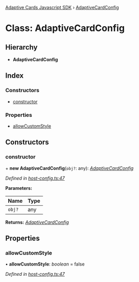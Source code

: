 [Adaptive Cards Javascript SDK](../README.md) › [AdaptiveCardConfig](adaptivecardconfig.md)

# Class: AdaptiveCardConfig

## Hierarchy

* **AdaptiveCardConfig**

## Index

### Constructors

* [constructor](adaptivecardconfig.md#constructor)

### Properties

* [allowCustomStyle](adaptivecardconfig.md#allowcustomstyle)

## Constructors

###  constructor

\+ **new AdaptiveCardConfig**(`obj?`: any): *[AdaptiveCardConfig](adaptivecardconfig.md)*

*Defined in [host-config.ts:47](https://github.com/microsoft/AdaptiveCards/blob/a61c5fd56/source/nodejs/adaptivecards/src/host-config.ts#L47)*

**Parameters:**

Name | Type |
------ | ------ |
`obj?` | any |

**Returns:** *[AdaptiveCardConfig](adaptivecardconfig.md)*

## Properties

###  allowCustomStyle

• **allowCustomStyle**: *boolean* = false

*Defined in [host-config.ts:47](https://github.com/microsoft/AdaptiveCards/blob/a61c5fd56/source/nodejs/adaptivecards/src/host-config.ts#L47)*
